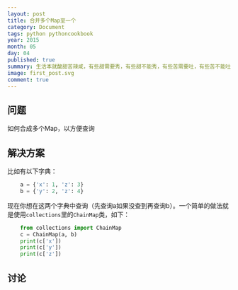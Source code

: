 ```yaml
---
layout: post
title: 合并多个Map至一个
category: Document
tags: python pythoncookbook
year: 2015
month: 05
day: 04
published: true
summary: 生活本就酸甜苦辣咸，有些甜需要秀，有些甜不能秀，有些苦需要吐，有些苦不能吐……
image: first_post.svg
comment: true
---
```


## 问题

如何合成多个Map，以方便查询

## 解决方案

比如有以下字典：

```python
    a = {'x': 1, 'z': 3}
    b = {'y': 2, 'z': 4}
```

现在你想在这两个字典中查询（先查询a如果没查到再查询b）。一个简单的做法就是使用`collections`里的`ChainMap`类，如下：

```python
    from collections import ChainMap
    c = ChainMap(a, b)
    print(c['x'])
    print(c['y'])
    print(c['z'])
```

## 讨论